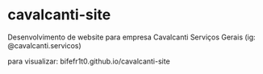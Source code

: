 # cavalcanti-site
Desenvolvimento de website para empresa Cavalcanti Serviços Gerais (ig: @cavalcanti.servicos)

para visualizar: bifefr1t0.github.io/cavalcanti-site
